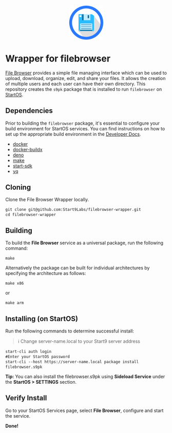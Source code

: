 <p align="center">
  <img src="icon.png" alt="Project Logo" width="21%">
</p>

# Wrapper for filebrowser

[File Browser](https://github.com/filebrowser/filebrowser) provides a simple
file managing interface which can be used to upload, download, organize, edit,
and share your files. It allows the creation of multiple users and each user can
have their own directory. This repository creates the `s9pk` package that is
installed to run `filebrowser` on [StartOS](https://github.com/Start9Labs/start-os/).

## Dependencies

Prior to building the `filebrowser` package, it's essential to configure your build environment for StartOS services. You can find instructions on how to set up the appropriate build environment in the [Developer Docs](https://docs.start9.com/latest/developer-docs/packaging).

- [docker](https://docs.docker.com/get-docker)
- [docker-buildx](https://docs.docker.com/buildx/working-with-buildx/)
- [deno](https://deno.land/#installation)
- [make](https://www.gnu.org/software/make/)
- [start-sdk](https://github.com/Start9Labs/start-os/tree/sdk/backend)
- [yq](https://mikefarah.gitbook.io/yq)

## Cloning

Clone the File Browser Wrapper locally.

```
git clone git@github.com:Start9Labs/filebrowser-wrapper.git
cd filebrowser-wrapper
```

## Building

To build the **File Browser** service as a universal package, run the following command:

```
make
```

Alternatively the package can be built for individual architectures by specifying the architecture as follows:

```
make x86
```

or

```
make arm
```

## Installing (on StartOS)

Run the following commands to determine successful install:

> :information_source: Change server-name.local to your Start9 server address

```
start-cli auth login
#Enter your StartOS password
start-cli --host https://server-name.local package install filebrowser.s9pk
```

**Tip:** You can also install the filebrowser.s9pk using **Sideload Service** under the **StartOS > SETTINGS** section.

## Verify Install

Go to your StartOS Services page, select **File Browser**, configure and start the service.

**Done!**
